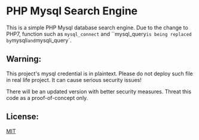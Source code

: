 # PHP Mysql Search Engine 	

This is a simple PHP Mysql database search engine. Due to the change to PHP7, function such as `mysql_connect` and ``mysql_query` is being replaced by `mysqli` and `mysqli_query`. 

## Warning:

This project's mysql credential is in plaintext. Please do not deploy such file in real life project. It can cause serious security issues! 

There will be an updated version with better security measures. 
Threat this code as a proof-of-concept only. 

## License:

[MIT](LICENSE.md)
